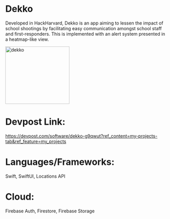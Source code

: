 # Dekko
Developed in HackHarvard, Dekko is an app aiming to lessen the impact of school shootings by facilitating easy communication amongst school staff and first-responders. This is implemented with an alert system presented in a heatmap-like view.

<img width="200" height="180" alt="dekko" src="https://user-images.githubusercontent.com/67667005/203855684-52f939e3-e252-4eb3-b5bf-48ac2efc56c5.png">

# Devpost Link:

https://devpost.com/software/dekko-g9qwut?ref_content=my-projects-tab&ref_feature=my_projects

# Languages/Frameworks: 
Swift, SwiftUI, Locations API

# Cloud:
Firebase Auth, Firestore, Firebase Storage
